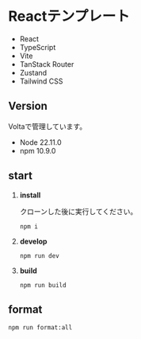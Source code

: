 # Reactテンプレート

- React
- TypeScript
- Vite
- TanStack Router
- Zustand
- Tailwind CSS

## Version

Voltaで管理しています。
- Node 22.11.0
- npm 10.9.0

## start
1.  **install**  

    クローンした後に実行してください。

    ```
    npm i
    ```

2.  **develop**

    ```
    npm run dev
    ```

3.  **build**

    ```
    npm run build
    ```

## format
```
npm run format:all
```
